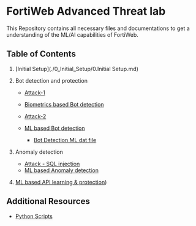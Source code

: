# FortiWeb Advanced Threat lab

This Repository contains all necessary files and documentations to get a understanding of the ML/AI capabilities of  FortiWeb.

## Table of Contents

1. [Initial Setup](./0_Initial_Setup/0.Initial Setup.md)

2. Bot detection and protection

   - [Attack-1](./1&2_Bot_Lab/1.1_bot_attack.md)

   - [Biometrics based Bot detection](./1&2_Bot_Lab/1.2_Biometrics_based_bot_detection.md)

   - [Attack-2](./1&2_Bot_Lab/2.1_bot_attack_ml.md)

   - [ML based Bot detection](./1&2_Bot_Lab/2.2-Bot_Detection_ML.md)
     - [Bot Detection ML dat file](./BotDetection_ML_dat_file)

3. Anomaly detection
   - [Attack - SQL injection](./3-Anomaly_Detection_Lab/3.1_sql_injection.md)
   - [ML based Anomaly detection](./3-Anomaly_Detection_Lab/3.2_Anomaly_Detection_ML.md)
4. [ML based API learning & protection](./4-API_learning_Lab/4.1_API_Protection_ML.md))



## Additional Resources

- [Python Scripts](./Python/Scripts)
